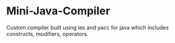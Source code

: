 # Mini-Java-Compiler
Custom compiler built using lex and yacc for java which includes constructs, modifiers, operators.

